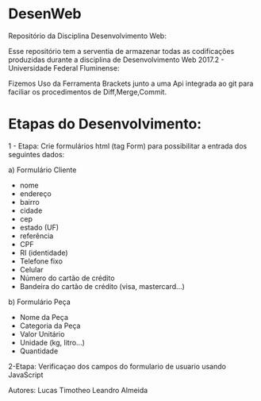 # DesenWeb
Repositório da Disciplina Desenvolvimento Web:

Esse repositório tem a serventia de armazenar todas as codificações produzidas durante a disciplina de Desenvolvimento Web 2017.2 - Universidade Federal Fluminense:

Fizemos Uso da Ferramenta Brackets junto a uma Api integrada ao git para faciliar os procedimentos de Diff,Merge,Commit.

# Etapas do Desenvolvimento:

1 - Etapa: Crie formulários html (tag Form) para possibilitar a entrada dos seguintes dados:

 
a) Formulário Cliente
- nome
- endereço
- bairro
- cidade
- cep
- estado (UF)
- referência
- CPF
- RI (identidade)
- Telefone fixo
- Celular
- Número do cartão de crédito
- Bandeira do cartão de crédito (visa, mastercard...)

b) Formulário Peça
- Nome da Peça
- Categoria da Peça
- Valor Unitário
- Unidade (kg, litro...)
- Quantidade 

2-Etapa: Verificaçao dos campos do formulario de usuario usando JavaScript


Autores: Lucas Timotheo 
         Leandro Almeida

